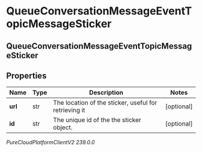 # QueueConversationMessageEventTopicMessageSticker

## QueueConversationMessageEventTopicMessageSticker

## Properties

|Name | Type | Description | Notes|
|------------ | ------------- | ------------- | -------------|
| **url** | str | The location of the sticker, useful for retrieving it | [optional] |
| **id** | str | The unique id of the the sticker object. | [optional] |



_PureCloudPlatformClientV2 239.0.0_
